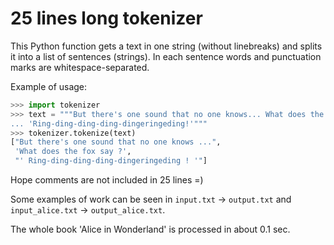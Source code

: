 # 25 lines long tokenizer

This Python function gets a text in one string (without linebreaks) and splits it into a list of sentences (strings). In each sentence words and punctuation marks are whitespace-separated.

Example of usage:

```python
>>> import tokenizer
>>> text = """But there's one sound that no one knows... What does the fox say? \
... 'Ring-ding-ding-ding-dingeringeding!'"""
>>> tokenizer.tokenize(text)
["But there's one sound that no one knows ...", 
 'What does the fox say ?', 
 "' Ring-ding-ding-ding-dingeringeding ! '"]
```
Hope comments are not included in 25 lines =)

Some examples of work can be seen in `input.txt` -> `output.txt` and `input_alice.txt` -> `output_alice.txt`.

The whole book 'Alice in Wonderland' is processed in about 0.1 sec.
